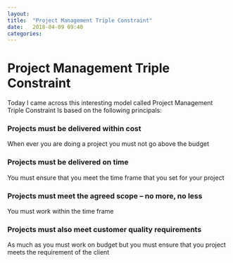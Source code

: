 ```yaml
---
layout: 
title:  "Project Management Triple Constraint"
date:   2018-04-09 09:40
categories: 
---
```


# Project Management Triple Constraint
Today I came across this interesting model called Project Management Triple Constraint
Is based on the following principals:
### Projects must be delivered within cost
When ever you are doing a project you must not go above the budget
### Projects must be delivered on time
You must ensure that you meet the time frame that you set for your project
### Projects must meet the agreed scope – no more, no less
You must work within the time frame
### Projects must also meet customer quality requirements
As much as you must work on budget but you must ensure that you project meets the requirement of the client

